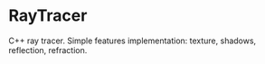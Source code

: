 # RayTracer
C++ ray tracer. Simple features implementation: texture, shadows, reflection, refraction.

